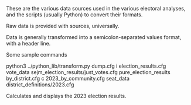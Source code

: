 These are the various data sources used in the various electoral analyses,
and the scripts (usually Python) to convert their formats.

Raw data is provided with sources, universally.

Data is generally transformed into a semicolon-separated values format, with
a header line.

Some sample commands

python3 ../python_lib/transform.py dump.cfg i election_results.cfg vote_data sejm_election_results/just_votes.cfg pure_election_results by_district.cfg c 2023_by_community.cfg seat_data district_definitions/2023.cfg

Calculates and displays the 2023 election results.
